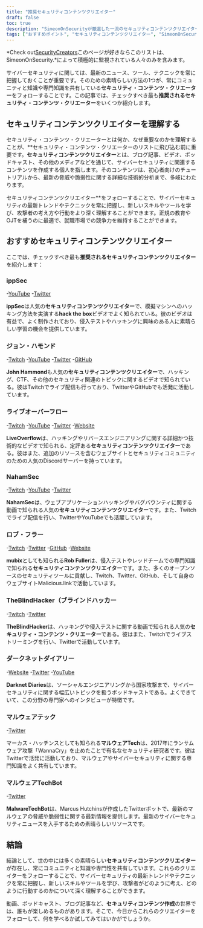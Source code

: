 ```yaml
---
title: "推奨セキュリティコンテンツクリエイター"
draft: false
toc: true
description: "SimeonOnSecurityが厳選した一流のセキュリティコンテンツクリエイターをご紹介します。ippSecからJohn Hammond、LiveOverflow、NahamSec、Rob Fuller、TheBlindHackerまで、これらの専門家はYouTube、Twitch、Twitter、GitHub、Webサイトなど様々なプラットフォームを通して、この分野の最新情報をお届けします。業界のトップランナーとともに、最新情報を入手し、知識を深めてください。"
tags: ["おすすめポイント", "セキュリティコンテンツクリエイター", "SimeonOnSecurity（シメオンセキュリティ", "イップセック", "ジョン・ハモンド", "ライブオーバーフロー", "ナハメセック", "ロブ・フラー", "TheBlindHacker", "ユーチューブ", "ツイッター", "ツイッチ", "ギットハブ", "ウェブサイト"]
---
```


*Check out[SecurityCreators](https://securitycreators.video/)このページが好きならこのリストは、SimeonOnSecurity.*によって積極的に監視されている人々のみを含みます。

サイバーセキュリティに関しては、最新のニュース、ツール、テクニックを常に把握しておくことが重要です。そのための素晴らしい方法の1つが、常にコミュニティと知識や専門知識を共有している**セキュリティ・コンテンツ・クリエーター**をフォローすることです。この記事では、チェックすべき最も**推奨されるセキュリティ・コンテンツ・クリエーター**をいくつか紹介します。

## セキュリティコンテンツクリエイターを理解する

セキュリティ・コンテンツ・クリエーターとは何か、なぜ重要なのかを理解することが、**セキュリティ・コンテンツ・クリエーターのリストに飛び込む前に重要です。**セキュリティコンテンツクリエイター**とは、ブログ記事、ビデオ、ポッドキャスト、その他のメディアなどを通じて、サイバーセキュリティに関連するコンテンツを作成する個人を指します。そのコンテンツは、初心者向けのチュートリアルから、最新の脅威や脆弱性に関する詳細な技術的分析まで、多岐にわたります。

セキュリティコンテンツクリエイター**をフォローすることで、サイバーセキュリティの最新トレンドやテクニックを常に把握し、新しいスキルやツールを学び、攻撃者の考え方や行動をより深く理解することができます。正規の教育やOJTを補うのに最適で、就職市場での競争力を維持することができます。

## おすすめセキュリティコンテンツクリエイター

ここでは、チェックすべき最も**推奨されるセキュリティコンテンツクリエイター**を紹介します：

### ippSec

-[YouTube](https://www.youtube.com/channel/UCa6eh7gCkpPo5XXUDfygQQA)
-[Twitter](https://twitter.com/ippsec)

**ippSec**は人気の**セキュリティコンテンツクリエイター**で、模擬マシンへのハッキング方法を実演する**hack the box**ビデオでよく知られている。彼のビデオは有益で、よく制作されており、侵入テストやハッキングに興味のある人に素晴らしい学習の機会を提供しています。

### ジョン・ハモンド

-[Twitch](ttps://twitch.tv/johnhammond010)
-[YouTube](https://www.youtube.com/johnhammond010)
-[Twitter](https://twitter.com/_johnhammond)
-[GitHub](https://github.com/JohnHammond)

**John Hammond**も人気の**セキュリティコンテンツクリエイター**で、ハッキング、CTF、その他のセキュリティ関連のトピックに関するビデオで知られている。彼はTwitchでライブ配信も行っており、TwitterやGitHubでも活発に活動しています。

### ライブオーバーフロー

-[Twitch](https://twitch.tv/LiveOverflow)
-[YouTube](https://youtube.com/LiveOverflowCTF)
-[Twitter](https://twitter.com/LiveOverflow)
-[Website](https://liveoverflow.com)

**LiveOverflow**は、ハッキングやリバースエンジニアリングに関する詳細かつ技術的なビデオで知られる、定評ある**セキュリティコンテンツクリエイター**である。彼はまた、追加のリソースを含むウェブサイトとセキュリティコミュニティのための人気のDiscordサーバーを持っています。

### NahamSec

-[Twitch](https://twitch.tv/nahamsec)
-[YouTube](https://youtube.com/nahamsec)
-[Twitter](https://twitter.com/nahamsec)

**NahamSec**は、ウェブアプリケーションハッキングやバグバウンティに関する動画で知られる人気の**セキュリティコンテンツクリエイター**です。また、Twitchでライブ配信を行い、TwitterやYouTubeでも活躍しています。

### ロブ・フラー

-[Twitch](https://twitch.tv/mub1x)
-[Twitter](https://twitter.com/mubix)
-[GitHub](https://github.com/mubix)
-[Website](https://malicious.link)

**mubix**としても知られる**Rob Fuller**は、侵入テストやレッドチームでの専門知識で知られる**セキュリティコンテンツクリエイター**です。また、多くのオープンソースのセキュリティツールに貢献し、Twitch、Twitter、GitHub、そして自身のウェブサイトMalicious.linkで活動しています。

### TheBlindHacker（ブラインドハッカー

-[Twitch](https://twitch.tv/theblindhacker)
-[Twitter](https://twitter.com/TheBlindHacker)

**TheBlindHacker**は、ハッキングや侵入テストに関する動画で知られる人気の**セキュリティ・コンテンツ・クリエーター**である。彼はまた、Twitchでライブストリーミングを行い、Twitterで活動しています。

### ダークネットダイアリー

-[Website](https://darknetdiaries.com/)
-[Twitter](https://twitter.com/darknetdiaries)
-[YouTube](https://www.youtube.com/channel/UCJ1Nhu5jIQdQXQAaC2XHqDw)

**Darknet Diaries**は、ソーシャルエンジニアリングから国家攻撃まで、サイバーセキュリティに関する幅広いトピックを扱うポッドキャストである。よくできていて、この分野の専門家へのインタビューが特徴です。

### マルウェアテック

-[Twitter](https://twitter.com/MalwareTechBlog)

マーカス・ハッチンスとしても知られる**マルウェアTech**は、2017年にランサムウェア攻撃「WannaCry」を止めたことで有名なセキュリティ研究者です。彼はTwitterで活発に活動しており、マルウェアやサイバーセキュリティに関する専門知識をよく共有しています。

### マルウェアTechBot

-[Twitter](https://twitter.com/MalwareTechBot)

**MalwareTechBot**は、Marcus Hutchinsが作成したTwitterボットで、最新のマルウェアの脅威や脆弱性に関する最新情報を提供します。最新のサイバーセキュリティニュースを入手するための素晴らしいリソースです。

## 結論

結論として、世の中には多くの素晴らしい**セキュリティコンテンツクリエイター**が存在し、常にコミュニティと知識や専門性を共有しています。これらのクリエイターをフォローすることで、サイバーセキュリティの最新トレンドやテクニックを常に把握し、新しいスキルやツールを学び、攻撃者がどのように考え、どのように行動するのかについて深く理解することができます。

動画、ポッドキャスト、ブログ記事など、**セキュリティコンテンツ作成**の世界では、誰もが楽しめるものがあります。そこで、今日からこれらのクリエイターをフォローして、何を学べるか試してみてはいかがでしょうか。




